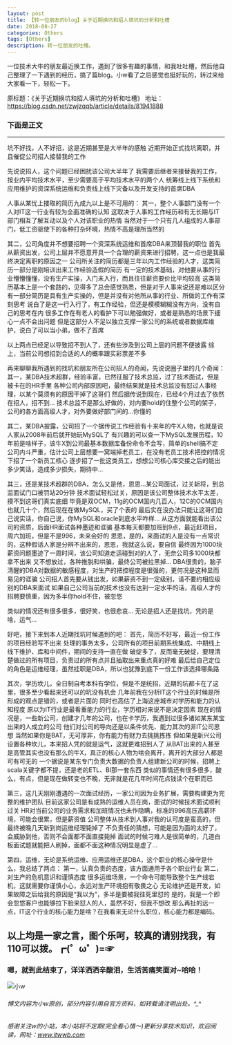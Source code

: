 ```yaml
---
layout: post
title: 【转一位朋友的blog】关于近期换坑和招人填坑的分析和吐槽
date: 2018-08-27
categories: Others
tags: [Others]
description: 转一位朋友的吐槽。
---
```


一位技术大牛的朋友最近换工作，遇到了很多有趣的事情，和我吐吐槽，然后他自己整理了一下遇到的经历，搞了篇blog。小w看了之后感觉也挺好玩的，转过来给大家看一下，轻松一下。


原标题：《关于近期换坑和招人填坑的分析和吐槽》
地址：https://blog.csdn.net/zwjzqqb/article/details/81941888

### 下面是正文
-------------------
坑不好找，人不好招，这是近期甚至是大半年的感触 
近期开始正式找坑离职，并且催促公司招人接替我的工作

先说说招人，这个问题已经困扰该公司大半年了 
我需要后继者来接替我的工作，按业内平均技术水平，至少需要高于平均技术水平的两个人 
统筹线上线下系统和应用维护的资深系统运维和负责线上线下灾备以及开发支持的首席DBA

人事从某忧上搂取的简历九成九以上是不可用的： 
其一，整个人事部门没有一个人对IT这一行业有较为全面准确的认知 
这取决于人事的工作经历和有无长期与IT部门相互了解互动以及个人对该职业的热情 
当然对于一个只有几人组成的人事部门，低工资驱使下的各种打杂环境，热情不高是理所当然的

其二，公司角度并不想要招聘一个资深系统运维和首席DBA来顶替我的职位 
首先从薪资出发，公司上层并不愿意开具一个合理的薪资来进行招聘，这一点也是我最终决定离职的原因之一 
公司所关注的简历都是三年以内工作经验的人才，这类简历一部分是刚培训出来工作经验造假的简历 
有一定的技术基础，对他要从事的行业懵懵懂懂，没有生产实操，入门未入行，而且往往薪资要价比平均较高 
这类简历基本上是一个套路的，见得多了总会感觉熟悉，但是对于人事来说还是难以区分 
有一部分简历是具有生产实操的，但是并没有对他所从事的行业、所做的工作有深刻思考 
说白了是这一行入行了，有工作经验，但还是模模糊糊没有方向，没有自己的思考在内 
很多工作在有老人的看护下可以勉强做好，或者是熟悉的场景下细心一点不会出问题 
但是这部分人不足以独立支撑一家公司的系统或者数据库维护，说白了可以当小弟，做不了首席

以上两点已经足以导致招不到人了，还有些涉及到公司上层的问题不便披露 
综上，当前公司想招到合适的人的概率跟买彩票差不多

再来聊聊我所遇到的找坑和朋友所在公司招人的奇闻，先说说圈子里的几个奇闻： 
其一，某DBA技术超群，经验丰富，已然征服了技术总监，过了技术面试，但是被卡在的HR手里 
各种公司内部原因吧，最终结果就是技术总监没有怼过人事经理，以某个莫须有的原因干掉了这哥们 
然后据传说到现在，已经4个月过去了依然在招人，招不到… 
技术总监不是那么好做的，对内要hold的住整个公司的架子，公司的各方面高级人才，对外要做好部门间的…你懂的

其二，某DBA披露，公司招了一个据传说工作经验有十来年的牛X人物，也就是说人家从2008年前后就开始玩MySQL了 
有兴趣的可以查一下MySQL发展历程，10年前是啥样子，该牛X到公司最基本数据库备份命令不会写，简单的shell搞不定 
公司内斗严重，估计公司上层想要一窝端掉老员工，在没有老员工技术把控的情况下招了一个新员工核心 
逐步招了一批这类员工，想想公司核心库交接之后的能出多少笑话，造成多少损失，期待中…

其三，还是某技术超群的DBA，怎么又是他，恩恩…某公司面试，过关斩将，到总监面试门口被罚站20分钟 
技术面试轻松过关，原因是该公司整体技术水平太差，摸不到这哥们真实底细 
毕竟是双OCM，11g的OCM国内几百人，12C的OCM国内也就几十个，然后现在在做MySQL，买了个表的 
最后实在没办法只能让这哥们自己说实话，你自己说，你MySQL和oracle到底水平咋样… 
从这方面就能看出该公司的资质，后面HR面试各种墨迹和诓骗 
基本每天都要加班到9点，最近赶项目，周六加班，但是不是996，未来会好的 
恩恩，是的，来面试的人是没有一点常识的，这种假话人家是分辨不出来的，恩恩，我就这么说，要自信 
最终因为1000块薪资问题墨迹了一周时间，该公司知道走运碰到对的人了，无奈公司多1000块都拿不出来 
又不想放过，各种推脱和哄骗，最终公司被拉黑掉… 
DBA很贵的，脑子清醒的DBA对数据的敏感程度，对生产的把控程度是很强的，更何况是这种显而易见的诓骗 
公司招人首先要从钱出发，如果薪资不到一定级别，请不要约相应级别的DBA来面试 
如果自己公司当前的技术也没有达到一定水平的话，高级人才的招聘要慎重，因为多半你hold不住，被忽悠

类似的情况还有很多很多，很好笑，也很悲哀… 
无论是招人还是找坑，凭的是啥，运气…

好吧，接下来到本人近期找坑时候遇到的吧： 
首先，简历不好写，最近一份工作的项目经验写不出来 
处理的事务太多，公司所有的项目前期系统集成、中期线上线下维护、库和中间件，期间的支持一直在做 
破绽多了，反而毫无破绽，要理清楚做过的所有项目，负责过的所有点并且抽取出来重点真的好难 
最后给自己定位的角色是运维经理，虽然挂职是DBA，所以也犹豫到底下一份工作该选择哪条路

其次，学历坎儿，全日制自考本科有学位，但是不是统招，近期的坑都卡在了这里，很多至少看起来还可以的坑没有机会 
几年前我在分析IT这个行业的时候是所形成的观点是错的，或者是片面的 
同时也高估了上海这座城市对学历和能力的认知程度 
原以为IT行业是最看重能力的行业，学历相对来说不是决定因素 
现在的情况是，一些新公司，创建才几年的公司，也在卡学历，我遇到过很多诸如某东某宝出来的人成立的公司 
他们对公司的导向还是以条件优先、能力其次的非IT公司思想 
当然如果你是BAT，无可厚非，你有能力有财力去挑挑拣拣 
但如果是新兴公司设置各种坎儿，本来招人凭的就是运气，这就更难招到人了 
从BAT出来的人甚至是高管其实也没有那么的牛X，真正的核心人物为啥会离开，离开的大部分人都是可有可无的 
一个据说是某东专门负责大数据的负责人组建新公司的时候，招聘上scala关键字都不提，还是老的ETL、BI那一套东西 
类似的事情还有很多很多，酸么，有点，但是现在做转变也不晚，无非就是花几年时间花点钱读个在职而已

第三，这几天刚刚遭遇的一次面试经历，一家公司因为业务扩展，需要构建更为完整的维护团队 
目前这家公司是有成熟的运维人员在岗，面试的时候技术面试顺利过关 
HR对当前公司的业务需求和加班情况也未作隐瞒，标准的996高压高薪环境，可能会很累，但是薪资值 
公司整体从技术到人事对我的认可度是蛮高的，但最终被晚几天新到岗运维经理毙掉了 
不负责任的猜想，可能是因为面的太好了，会威胁到他，否则不会面都不面直接毙掉 
面试的时候刁难人是很简单的，几道白板面试题就能把人刷掉，面都不面这种情况明显是虚了…

第四，运维，无论是系统运维、应用运维还是DBA，这个职业的核心操守是什么，我总结了两点： 
第一，认真负责的态度，该方面通用于各个职业行业 
第二，对生产的危机意识和谨慎态度 
很多运维场景，一个命令可能导致整个生产线宕机，这就需要你谨慎小心，永远对生产环境抱有敬畏之心 
无论维护还是开发，如果故障之后给我的原因是“我以为”，多半是要被我往死里怼的 
是的，我是一个即会忽悠客户也能够拉下脸来怼人的人，虽然不好，但我不想改 
那么再扯的远一点，IT这个行业的核心能力是啥？在我看来无论什么职位，核心能力都是编码。

以上均是一家之言，图个乐呵，较真的请别找我，有110可以拨。┏(゜ω゜)=☞
-------------------


### 嗯，就到此结束了，洋洋洒洒辛酸泪，生活苦痛笑面对~哈哈！


![小w](https://wx2.sinaimg.cn/mw1024/891ecf4fly1fr361nvrcnj207w07sad7.jpg)

###### 博文内容为小w原创，部分内容引用自官方资料，如转载请注明出处。^_^

###### 感谢关注w的小站，本小站将不定期(完全看心情～)更新分享技术知识，欢迎阅读，网址：www.itwwb.com



